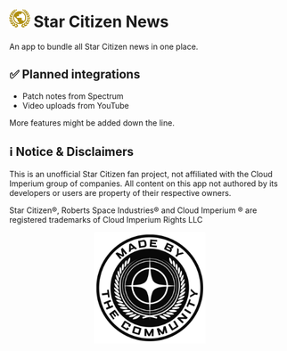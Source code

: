 # <img src="assets/app_icon.svg" alt="App Icon" height="32"> Star Citizen News 

An app to bundle all Star Citizen news in one place.

## ✅ Planned integrations

- Patch notes from Spectrum
- Video uploads from YouTube

More features might be added down the line.

## ℹ️ Notice & Disclaimers

This is an unofficial Star Citizen fan project, not affiliated with the Cloud Imperium group of
companies. All content on this app not authored by its developers or users are property of their
respective owners.

Star Citizen®, Roberts Space Industries® and Cloud Imperium ® are registered trademarks of Cloud
Imperium Rights LLC

<p align="center">
  
  <img src="assets/MadeByTheCommunity_White.png" alt="Made By The Community Banner" height="200">
</p>




